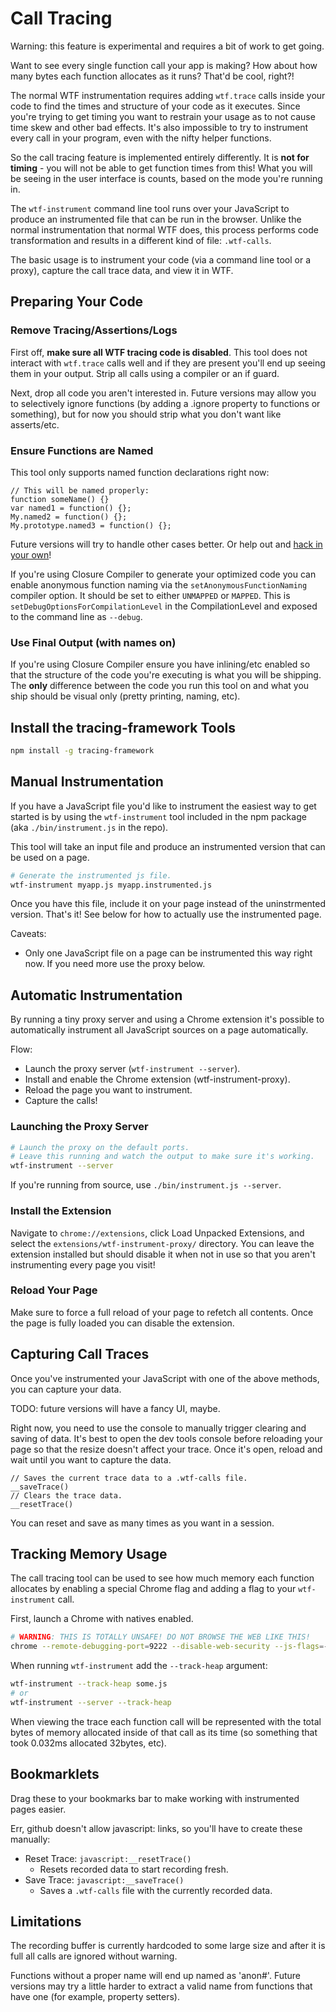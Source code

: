 # Call Tracing

Warning: this feature is experimental and requires a bit of work to get going.

Want to see every single function call your app is making? How about how many
bytes each function allocates as it runs? That'd be cool, right?!

The normal WTF instrumentation requires adding `wtf.trace` calls inside your
code to find the times and structure of your code as it executes. Since you're
trying to get timing you want to restrain your usage as to not cause time skew
and other bad effects. It's also impossible to try to instrument every call in
your program, even with the nifty helper functions.

So the call tracing feature is implemented entirely differently. It is **not for
timing** - you will not be able to get function times from this! What you will
be seeing in the user interface is counts, based on the mode you're running in.

The `wtf-instrument` command line tool runs over your JavaScript to produce
an instrumented file that can be run in the browser. Unlike the normal
instrumentation that normal WTF does, this process performs code transformation
and results in a different kind of file: `.wtf-calls`.

The basic usage is to instrument your code (via a command line tool or a proxy),
capture the call trace data, and view it in WTF.

## Preparing Your Code

### Remove Tracing/Assertions/Logs

First off, **make sure all WTF tracing code is disabled**. This tool does not
interact with `wtf.trace` calls well and if they are present you'll end up
seeing them in your output. Strip all calls using a compiler or an if guard.

Next, drop all code you aren't interested in. Future versions may allow you to
selectively ignore functions (by adding a .ignore property to functions or
something), but for now you should strip what you don't want like asserts/etc.

### Ensure Functions are Named

This tool only supports named function declarations right now:

```
// This will be named properly:
function someName() {}
var named1 = function() {};
My.named2 = function() {};
My.prototype.named3 = function() {};
```

Future versions will try to handle other cases better. Or help out and [hack in
your own](https://github.com/google/tracing-framework/blob/master/bin/instrument.js#L131)!

If you're using Closure Compiler to generate your optimized code you can enable
anonymous function naming via the `setAnonymousFunctionNaming` compiler option.
It should be set to either `UNMAPPED` or `MAPPED`. This is
`setDebugOptionsForCompilationLevel` in the CompilationLevel and exposed to the
command line as `--debug`.

### Use Final Output (with names on)

If you're using Closure Compiler ensure you have inlining/etc enabled so that
the structure of the code you're executing is what you will be shipping. The
**only** difference between the code you run this tool on and what you ship
should be visual only (pretty printing, naming, etc).

## Install the tracing-framework Tools

```bash
npm install -g tracing-framework
```

## Manual Instrumentation

If you have a JavaScript file you'd like to instrument the easiest way to get
started is by using the `wtf-instrument` tool included in the npm package
(aka `./bin/instrument.js` in the repo).

This tool will take an input file and produce an instrumented version that can
be used on a page.

```bash
# Generate the instrumented js file.
wtf-instrument myapp.js myapp.instrumented.js
```

Once you have this file, include it on your page instead of the uninstrmented
version. That's it! See below for how to actually use the instrumented page.

Caveats:

* Only one JavaScript file on a page can be instrumented this way right now. If
you need more use the proxy below.

## Automatic Instrumentation

By running a tiny proxy server and using a Chrome extension it's possible to
automatically instrument all JavaScript sources on a page automatically.

Flow:

* Launch the proxy server (`wtf-instrument --server`).
* Install and enable the Chrome extension (wtf-instrument-proxy).
* Reload the page you want to instrument.
* Capture the calls!

### Launching the Proxy Server

```bash
# Launch the proxy on the default ports.
# Leave this running and watch the output to make sure it's working.
wtf-instrument --server
```

If you're running from source, use `./bin/instrument.js --server`.

### Install the Extension

Navigate to `chrome://extensions`, click Load Unpacked Extensions, and select
the `extensions/wtf-instrument-proxy/` directory. You can leave the extension
installed but should disable it when not in use so that you aren't instrumenting
every page you visit!

### Reload Your Page

Make sure to force a full reload of your page to refetch all contents. Once the
page is fully loaded you can disable the extension.

## Capturing Call Traces

Once you've instrumented your JavaScript with one of the above methods, you can
capture your data.

TODO: future versions will have a fancy UI, maybe.

Right now, you need to use the console to manually trigger clearing and saving
of data. It's best to open the dev tools console before reloading your page so
that the resize doesn't affect your trace. Once it's open, reload and wait until
you want to capture the data.

```
// Saves the current trace data to a .wtf-calls file.
__saveTrace()
// Clears the trace data.
__resetTrace()
```

You can reset and save as many times as you want in a session.

## Tracking Memory Usage

The call tracing tool can be used to see how much memory each function
allocates by enabling a special Chrome flag and adding a flag to your
`wtf-instrument` call.

First, launch a Chrome with natives enabled.

```bash
# WARNING: THIS IS TOTALLY UNSAFE! DO NOT BROWSE THE WEB LIKE THIS!
chrome --remote-debugging-port=9222 --disable-web-security --js-flags=--allow-natives-syntax
```

When running `wtf-instrument` add the `--track-heap` argument:

```bash
wtf-instrument --track-heap some.js
# or
wtf-instrument --server --track-heap
```

When viewing the trace each function call will be represented with the total
bytes of memory allocated inside of that call as its time (so something that
took 0.032ms allocated 32bytes, etc).

## Bookmarklets

Drag these to your bookmarks bar to make working with instrumented pages easier.

Err, github doesn't allow javascript: links, so you'll have to create these
manually:

* Reset Trace: `javascript:__resetTrace()`
  * Resets recorded data to start recording fresh.
* Save Trace: `javascript:__saveTrace()`
  * Saves a `.wtf-calls` file with the currently recorded data.

## Limitations

The recording buffer is currently hardcoded to some large size and after it is
full all calls are ignored without warning.

Functions without a proper name will end up named as 'anon#'. Future versions
may try a little harder to extract a valid name from functions that have one
(for example, property setters).
